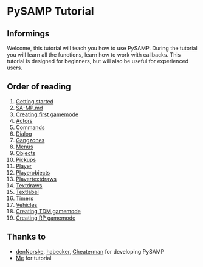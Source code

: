 # PySAMP Tutorial

## Informings

Welcome, this tutorial will teach you how to use PySAMP. During the tutorial you will learn all the functions, learn how to work with callbacks. This tutorial is designed for beginners, but will also be useful for experienced users.

## Order of reading

1. [Getting started](https://github.com/Ykpauneu/PySAMP-Tutorial/blob/master/1.%20Getting%20started.md)
2. [SA-MP.md](https://github.com/Ykpauneu/PySAMP-Tutorial/blob/master/2.%20SA-MP.md)
3. [Creating first gamemode](https://github.com/Ykpauneu/PySAMP-Tutorial/blob/master/3.%20Creating%20first%20gamemode.md)
4. [Actors](https://github.com/Ykpauneu/PySAMP-Tutorial/blob/master/4.%20Actors.md)
5. [Commands](https://github.com/Ykpauneu/PySAMP-Tutorial/blob/master/5.%20Commands.md)
6. [Dialog](https://github.com/Ykpauneu/PySAMP-Tutorial/blob/master/6.%20Dialogs.md)
7. [Gangzones](https://github.com/Ykpauneu/PySAMP-Tutorial/blob/master/7.%20Gangzones.md)
8. [Menus](https://github.com/Ykpauneu/PySAMP-Tutorial/blob/master/8.%20Menus.md)
9. [Objects](https://github.com/Ykpauneu/PySAMP-Tutorial/blob/master/9.%20Objects.md)
10. [Pickups](https://github.com/Ykpauneu/PySAMP-Tutorial/blob/master/10.%20Pickups.md)
11. [Player](https://github.com/Ykpauneu/PySAMP-Tutorial/blob/master/11.%20Player.md)
12. [Playerobjects](https://github.com/Ykpauneu/PySAMP-Tutorial/blob/master/12.%20Playerobjects.md)
13. [Playertextdraws](https://github.com/Ykpauneu/PySAMP-Tutorial/blob/master/13.%20Playertextdraws.md)
14. [Textdraws](https://github.com/Ykpauneu/PySAMP-Tutorial/blob/master/14.%20Textdraws.md)
15. [Textlabel](https://github.com/Ykpauneu/PySAMP-Tutorial/blob/master/15.%20Textlabels.md)
16. [Timers](https://github.com/Ykpauneu/PySAMP-Tutorial/blob/master/16.%20Timers.md)
17. [Vehicles](https://github.com/Ykpauneu/PySAMP-Tutorial/blob/master/17.%20Vehicles.md)
18. [Creating TDM gamemode](https://github.com/Ykpauneu/PySAMP-Tutorial/blob/master/18.%20Creating%20TDM%20gamemode.md)
19. [Creating RP gamemode](https://github.com/Ykpauneu/PySAMP-Tutorial/blob/master/19.%20Creating%20RP%20gamemode.md)

## Thanks to

* [denNorske](https://github.com/dennorske), [habecker](https://github.com/habecker), [Cheaterman](https://github.com/Cheaterman) for developing PySAMP
* [Me](https://github.com/Ykpauneu) for tutorial
